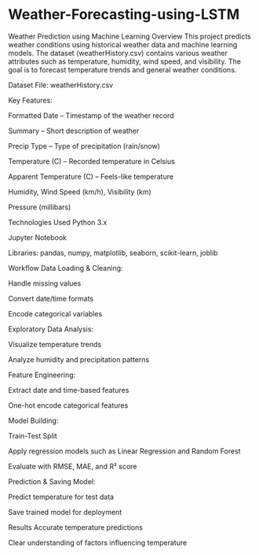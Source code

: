 # Weather-Forecasting-using-LSTM
Weather Prediction using Machine Learning
Overview
This project predicts weather conditions using historical weather data and machine learning models. The dataset (weatherHistory.csv) contains various weather attributes such as temperature, humidity, wind speed, and visibility. The goal is to forecast temperature trends and general weather conditions.

Dataset
File: weatherHistory.csv

Key Features:

Formatted Date – Timestamp of the weather record

Summary – Short description of weather

Precip Type – Type of precipitation (rain/snow)

Temperature (C) – Recorded temperature in Celsius

Apparent Temperature (C) – Feels-like temperature

Humidity, Wind Speed (km/h), Visibility (km)

Pressure (millibars)

Technologies Used
Python 3.x

Jupyter Notebook

Libraries: pandas, numpy, matplotlib, seaborn, scikit-learn, joblib

Workflow
Data Loading & Cleaning:

Handle missing values

Convert date/time formats

Encode categorical variables

Exploratory Data Analysis:

Visualize temperature trends

Analyze humidity and precipitation patterns

Feature Engineering:

Extract date and time-based features

One-hot encode categorical features

Model Building:

Train-Test Split

Apply regression models such as Linear Regression and Random Forest

Evaluate with RMSE, MAE, and R² score

Prediction & Saving Model:

Predict temperature for test data

Save trained model for deployment

Results
Accurate temperature predictions

Clear understanding of factors influencing temperature
